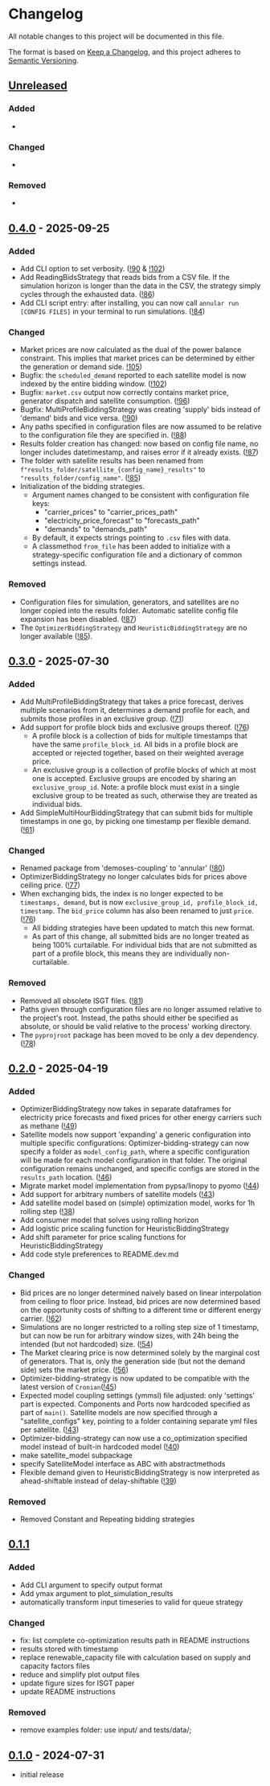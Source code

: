 # Changelog
All notable changes to this project will be documented in this file.

The format is based on [Keep a Changelog](https://keepachangelog.com/en/1.0.0/),
and this project adheres to [Semantic Versioning](https://semver.org/spec/v2.0.0.html).

## [Unreleased]

### Added
-

### Changed
-

### Removed
-

## [0.4.0] - 2025-09-25

### Added
- Add CLI option to set verbosity. ([!90](https://gitlab.tudelft.nl/demoses/annular/-/merge_requests/90) & [!102](https://gitlab.tudelft.nl/demoses/annular/-/merge_requests/102))
- Add ReadingBidsStrategy that reads bids from a CSV file. If the simulation horizon is longer than the data in the CSV, the strategy simply cycles through the exhausted data. ([!86](https://gitlab.tudelft.nl/demoses/annular/-/merge_requests/86))
- Add CLI script entry: after installing, you can now call `annular run [CONFIG FILES]` in your terminal to run simulations. ([!84](https://gitlab.tudelft.nl/demoses/annular/-/merge_requests/84))


### Changed
- Market prices are now calculated as the dual of the power balance constraint. This implies that market prices can be determined by either the generation or demand side. [!105](https://gitlab.tudelft.nl/demoses/annular/-/merge_requests/105))
- Bugfix: the `scheduled_demand` reported to each satellite model is now indexed by the entire bidding window. ([!102](https://gitlab.tudelft.nl/demoses/annular/-/merge_requests/102))
- Bugfix: `market.csv` output now correctly contains market price, generator dispatch and satellite consumption. ([!96](https://gitlab.tudelft.nl/demoses/annular/-/merge_requests/96))
- Bugfix: MultiProfileBiddingStrategy was creating 'supply' bids instead of 'demand' bids and vice versa. ([!90](https://gitlab.tudelft.nl/demoses/annular/-/merge_requests/90))
- Any paths specified in configuration files are now assumed to be relative to the configuration file they are specified in. ([!88](https://gitlab.tudelft.nl/demoses/annular/-/merge_requests/88))
- Results folder creation has changed: now based on config file name, no longer includes datetimestamp, and raises error if it already exists. ([!87](https://gitlab.tudelft.nl/demoses/annular/-/merge_requests/87))
- The folder with satellite results has been renamed from
  `f"results_folder/satellite_{config_name}_results"` to `"results_folder/config_name"`. ([!85](https://gitlab.tudelft.nl/demoses/annular/-/merge_requests/85))
- Initialization of the bidding strategies.
  - Argument names changed to be consistent with configuration file keys:
    - "carrier_prices" to "carrier_prices_path"
    - "electricity_price_forecast" to "forecasts_path"
    - "demands" to "demands_path"
  - By default, it expects strings pointing to `.csv`
    files with data.
  - A classmethod `from_file` has been added to initialize with a strategy-specific
    configuration file and a dictionary of common settings instead.

### Removed
- Configuration files for simulation, generators, and satellites are no longer copied into the results folder. Automatic satellite config file expansion has been disabled. ([!87](https://gitlab.tudelft.nl/demoses/annular/-/merge_requests/87))
- The `OptimizerBiddingStrategy` and `HeuristicBiddingStrategy` are no longer
available ([!85](https://gitlab.tudelft.nl/demoses/annular/-/merge_requests/85)).


## [0.3.0] - 2025-07-30

### Added
- Add MultiProfileBiddingStrategy that takes a price forecast, derives multiple scenarios from it, determines a demand profile for each, and submits those profiles in an exclusive group. ([!71](https://gitlab.tudelft.nl/demoses/annular/-/merge_requests/71))
- Add support for profile block bids and exclusive groups thereof. ([!76](https://gitlab.tudelft.nl/demoses/annular/-/merge_requests/76))
  - A profile block is a collection of bids for multiple timestamps that have the same `profile_block_id`. All bids in a profile block are accepted or rejected together, based on their weighted average price.
  - An exclusive group is a collection of profile blocks of which at most one is accepted. Exclusive groups are encoded by sharing an `exclusive_group_id`. Note: a profile block must exist in a single exclusive group to be treated as such, otherwise they are treated as individual bids.
- Add SimpleMultiHourBiddingStrategy that can submit bids for multiple timestamps in one go, by picking one timestamp per flexible demand. ([!61](https://gitlab.tudelft.nl/demoses/annular/-/merge_requests/61))

### Changed
- Renamed package from 'demoses-coupling' to 'annular' ([!80](https://gitlab.tudelft.nl/demoses/annular/-/merge_requests/80))
- OptimizerBiddingStrategy no longer calculates bids for prices above ceiling price. ([!77](https://gitlab.tudelft.nl/demoses/annular/-/merge_requests/77))
- When exchanging bids, the index is no longer expected to be `timestamps, demand`, but is now `exclusive_group_id, profile_block_id, timestamp`. The `bid_price` column has also been renamed to just `price`. ([!76](https://gitlab.tudelft.nl/demoses/annular/-/merge_requests/76))
  - All bidding strategies have been updated to match this new format.
  - As part of this change, all submitted bids are no longer treated as being 100% curtailable. For individual bids that are not submitted as part of a profile block, this means they are individually non-curtailable.

### Removed
- Removed all obsolete ISGT files. ([!81](https://gitlab.tudelft.nl/demoses/annular/-/merge_requests/81))
- Paths given through configuration files are no longer assumed relative to the project's root. Instead, the paths should either be specified as absolute, or should be valid relative to the process' working directory.
- The `pyprojroot` package has been moved to be only a dev dependency. ([!78](https://gitlab.tudelft.nl/demoses/demoses-coupling/-/merge_requests/78))

## [0.2.0] - 2025-04-19

### Added
- OptimizerBiddingStrategy now takes in separate dataframes for electricity price forecasts
  and fixed prices for other energy carriers such as methane ([!49](https://gitlab.tudelft.nl/demoses/annular/-/merge_requests/49))
- Satellite models now support 'expanding' a generic configuration into multiple specific configurations:
  Optimizer-bidding-strategy can now specify a folder as `model_config_path`, where a specific configuration will be
  made for each model configuration in that folder. The original configuration remains unchanged, and specific configs
  are stored in the `results_path` location. ([!46](https://gitlab.tudelft.nl/demoses/annular/-/merge_requests/46))
- Migrate market model implementation from pypsa/linopy to pyomo ([!44](https://gitlab.tudelft.nl/demoses/annular/-/merge_requests/44))
- Add support for arbitrary numbers of satellite models ([!43](https://gitlab.tudelft.nl/demoses/annular/-/merge_requests/43))
- Add satellite model based on (simple) optimization model, works for 1h rolling step ([!38](https://gitlab.tudelft.nl/demoses/annular/-/merge_requests/38))
- Add consumer model that solves using rolling horizon
- Add logistic price scaling function for HeuristicBiddingStrategy
- Add shift parameter for price scaling functions for HeuristicBiddingStrategy
- Add code style preferences to README.dev.md

### Changed
- Bid prices are no longer determined naively based on linear interpolation from ceiling to floor price. Instead, bid prices are now determined based on the opportunity costs of shifting to a different time or different energy carrier. ([!62](https://gitlab.tudelft.nl/demoses/annular/-/merge_requests/62))
- Simulations are no longer restricted to a rolling step size of 1 timestamp, but can now be run for
  arbitrary window sizes, with 24h being the intended (but not hardcoded) size.
  ([!54](https://gitlab.tudelft.nl/demoses/annular/-/merge_requests/54))
- The Market clearing price is now determined solely by the marginal cost of generators. That is, only the generation side (but not the demand side) sets the market price. ([!56](https://gitlab.tudelft.nl/demoses/annular/-/merge_requests/56))
- Optimizer-bidding-strategy is now updated to be compatible with the latest version of `Cronian`([!45](https://gitlab.tudelft.nl/demoses/annular/-/merge_requests/45))
- Expected model coupling settings (ymmsl) file adjusted: only 'settings' part is expected.
  Components and Ports now hardcoded specified as part of `main()`.
  Satellite models are now specified through a "satellite_configs" key, pointing to a folder containing separate yml files per satellite. ([!43](https://gitlab.tudelft.nl/demoses/annular/-/merge_requests/43))
- Optimizer-bidding-strategy can now use a co_optimization specified model instead of built-in hardcoded model ([!40](https://gitlab.tudelft.nl/demoses/annular/-/merge_requests/40))
- make satellite_model subpackage
- specify SatelliteModel interface as ABC with abstractmethods
- Flexible demand given to HeuristicBiddingStrategy is now interpreted as ahead-shiftable instead of delay-shiftable ([!39](https://gitlab.tudelft.nl/demoses/annular/-/merge_requests/39))

### Removed
- Removed Constant and Repeating bidding strategies

## [0.1.1]

### Added
- Add CLI argument to specify output format
- Add ymax argument to plot_simulation_results
- automatically transform input timeseries to valid for queue strategy

### Changed
- fix: list complete co-optimization results path in README instructions
- results stored with timestamp
- replace renewable_capacity file with calculation based on supply and capacity factors files
- reduce and simplify plot output files
- update figure sizes for ISGT paper
- update README instructions

### Removed
- remove examples folder: use input/ and tests/data/;


## [0.1.0] - 2024-07-31

- initial release

[Unreleased]: https://gitlab.tudelft.nl/demoses/annular/compare/v0.4.0...HEAD
[0.4.0]: https://gitlab.tudelft.nl/demoses/annular/-/releases/v0.4.0
[0.3.0]: https://gitlab.tudelft.nl/demoses/annular/-/releases/v0.3.0
[0.2.0]: https://gitlab.tudelft.nl/demoses/annular/-/releases/v0.2.0
[0.1.1]: https://gitlab.tudelft.nl/demoses/annular/-/releases/v0.1.1
[0.1.0]: https://gitlab.tudelft.nl/demoses/annular/-/releases/v0.1.0
